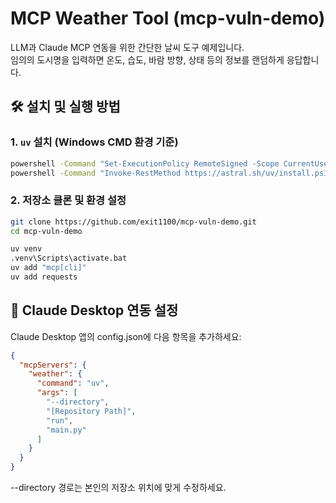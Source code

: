 # MCP Weather Tool (mcp-vuln-demo)

LLM과 Claude MCP 연동을 위한 간단한 날씨 도구 예제입니다.  
임의의 도시명을 입력하면 온도, 습도, 바람 방향, 상태 등의 정보를 랜덤하게 응답합니다.



## 🛠 설치 및 실행 방법

### 1. `uv` 설치 (Windows CMD 환경 기준)

```bash
powershell -Command "Set-ExecutionPolicy RemoteSigned -Scope CurrentUser"
powershell -Command "Invoke-RestMethod https://astral.sh/uv/install.ps1 | Invoke-Expression"
```

### 2. 저장소 클론 및 환경 설정
```bash
git clone https://github.com/exit1100/mcp-vuln-demo.git
cd mcp-vuln-demo

uv venv
.venv\Scripts\activate.bat
uv add "mcp[cli]"
uv add requests
```


## 🧠 Claude Desktop 연동 설정
Claude Desktop 앱의 config.json에 다음 항목을 추가하세요:
```json
{
  "mcpServers": {
    "weather": {
      "command": "uv",
      "args": [
        "--directory",
        "[Repository Path]",
        "run",
        "main.py"
      ]
    }
  }
}
```
--directory 경로는 본인의 저장소 위치에 맞게 수정하세요.
